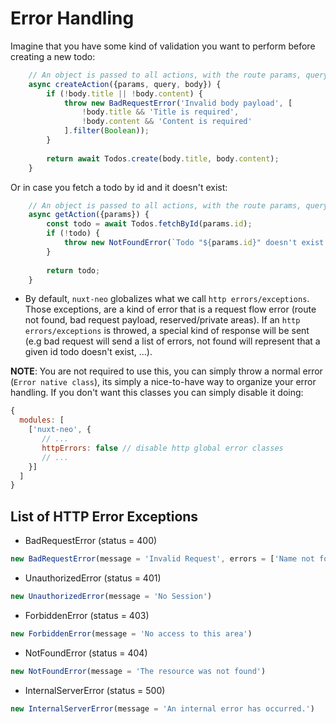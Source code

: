 # Error Handling #

Imagine that you have some kind of validation you want to perform before creating a new todo:
```js
    // An object is passed to all actions, with the route params, query string and body.
    async createAction({params, query, body}) {
        if (!body.title || !body.content) {
            throw new BadRequestError('Invalid body payload', [
                !body.title && 'Title is required',
                !body.content && 'Content is required'
            ].filter(Boolean));    
        }
        
        return await Todos.create(body.title, body.content);
    }
```

Or in case you fetch a todo by id and it doesn't exist:
```js
    // An object is passed to all actions, with the route params, query string and body.
    async getAction({params}) {
        const todo = await Todos.fetchById(params.id);
        if (!todo) {
            throw new NotFoundError(`Todo "${params.id}" doesn't exist.`)
        }
                
        return todo;
    }
```

- By default, ```nuxt-neo``` globalizes what we call ```http errors/exceptions```. Those exceptions,
are a kind of error that is a request flow error (route not found, bad request payload, reserved/private areas).
If an ```http errors/exceptions``` is throwed, a special kind of response will be sent 
(e.g bad request will send a list of errors, not found will represent that a given id todo doesn't exist, ...).

**NOTE**: You are not required to use this, you can simply throw a normal error (```Error native class```), its simply a
nice-to-have way to organize your error handling. If you don't want this classes you can simply disable it doing:
```js
{
  modules: [
    ['nuxt-neo', {
       // ...
       httpErrors: false // disable http global error classes
       // ...
    }]
  ]
}
```

## List of HTTP Error Exceptions ##
- BadRequestError (status = 400)
```js
new BadRequestError(message = 'Invalid Request', errors = ['Name not found'])
```
- UnauthorizedError (status = 401)
```js
new UnauthorizedError(message = 'No Session')
```
- ForbiddenError (status = 403)
```js
new ForbiddenError(message = 'No access to this area')
```
- NotFoundError (status = 404)
```js
new NotFoundError(message = 'The resource was not found')
```
- InternalServerError (status = 500)
```js
new InternalServerError(message = 'An internal error has occurred.')
```
